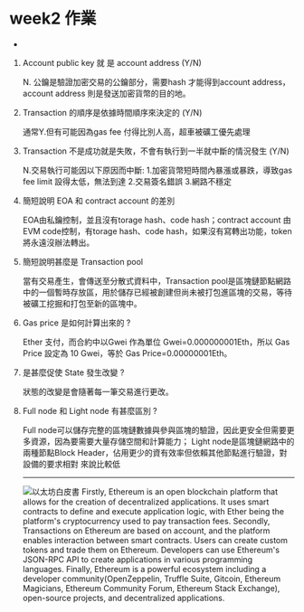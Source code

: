 # week2 作業
- 
1. Account public key 就 是 account address (Y/N)

    N.
    公鑰是驗證加密交易的公鑰部分，需要hash 才能得到account address，account address 則是發送加密貨幣的目的地。

3. Transaction 的順序是依據時間順序來決定的 (Y/N)

    通常Y.但有可能因為gas fee 付得比別人高，超車被礦工優先處理


5. Transaction 不是成功就是失敗，不會有執⾏到⼀半就中斷的情況發⽣ (Y/N)
    
    N.交易執行可能因以下原因而中斷:
    1.加密貨幣短時間內暴漲或暴跌，導致gas fee limit 設得太低，無法到達
    2.交易簽名錯誤
    3.網路不穩定


7. 簡短說明 EOA 和 contract account 的差別

    EOA由私鑰控制，並且沒有torage hash、code hash；contract account
    由 EVM code控制，有torage hash、code hash，如果沒有寫轉出功能，token將永遠沒辦法轉出。
    
    
9. 簡短說明甚麼是 Transaction pool

    當有交易產生，會傳送至分散式資料中，Transaction pool是區塊鏈節點網路中的一個暫時存放區，用於儲存已經被創建但尚未被打包進區塊的交易，等待被礦工挖掘和打包至新的區塊中。
    
11. Gas price 是如何計算出來的 ?

    Ether 支付，而合約中以Gwei 作為單位 Gwei=0.000000001Eth，所以 Gas Price 設定為 10 Gwei，等於 Gas Price=0.00000001Eth。

13. 是甚麼促使 State 發⽣改變 ?

    狀態的改變是會隨著每一筆交易進行更改。
    

15. Full node 和 Light node 有甚麼區別 ?

    Full node可以儲存完整的區塊鏈數據與參與區塊的驗證，因此更安全但需要更多資源，因為要需要大量存儲空間和計算能力；
    Light node是區塊鏈網路中的兩種節點Block Header，佔用更少的資有效率但依賴其他節點進行驗證，對設備的要求相對
    來說比較低
    
    ---

    ![以太坊白皮書](https://ethereum.org/en/whitepaper/)
    Firstly, Ethereum is an open blockchain platform that allows for the creation of decentralized applications. It uses smart contracts to define and execute application logic, with Ether being the platform's cryptocurrency used to pay transaction fees.
    Secondly, Transactions on Ethereum are based on account, and the platform enables interaction between smart contracts. Users can create custom tokens and trade them on Ethereum. Developers can use Ethereum's JSON-RPC API to create applications in various programming languages. 
    Finally, Ethereum is a powerful ecosystem including a developer community(OpenZeppelin, Truffle Suite, Gitcoin, Ethereum Magicians, Ethereum Community Forum, Ethereum Stack Exchange), open-source projects, and decentralized applications.